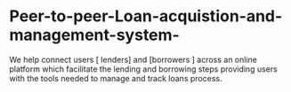 # Peer-to-peer-Loan-acquistion-and-management-system-
We help connect users [ lenders] and  [borrowers ] across an online platform which facilitate the lending and borrowing steps providing users with the tools needed to manage and track loans process. 


